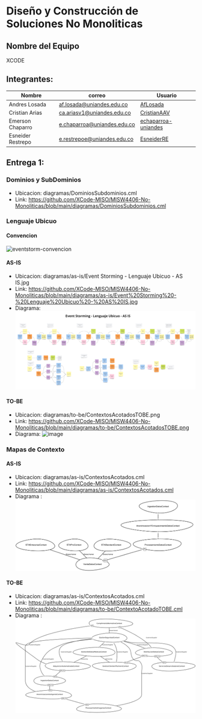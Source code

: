 # Diseño y Construcción de Soluciones No Monoliticas

## Nombre del Equipo
XCODE

## Integrantes:
| Nombre | correo | Usuario |
|-|-|-|
| Andres Losada | af.losada@uniandes.edu.co | [AfLosada](https://github.com/AfLosada) |
| Cristian Arias | ca.ariasv1@uniandes.edu.co | [CristianAAV](https://github.com/CristianAAV) |
| Emerson Chaparro | e.chaparroa@uniandes.edu.co | [echaparroa-uniandes](https://github.com/echaparroa-uniandes) |
| Esneider Restrepo | e.restrepoe@uniandes.edu.co | [EsneiderRE](https://github.com/EsneiderRE) |

## Entrega 1:
### Dominios y SubDominios
- Ubicacion:  diagramas/DominiosSubdominios.cml
- Link: https://github.com/XCode-MISO/MISW4406-No-Monoliticas/blob/main/diagramas/DominiosSubdominios.cml

### Lenguaje Ubicuo
#### Convencion
![eventstorm-convencion](https://github.com/user-attachments/assets/00cf71cf-7570-45e9-9754-b62eeca2970d)

#### AS-IS
- Ubicacion:  diagramas/as-is/Event Storming - Lenguaje Ubicuo - AS IS.jpg
- Link: https://github.com/XCode-MISO/MISW4406-No-Monoliticas/blob/main/diagramas/as-is/Event%20Storming%20-%20Lenguaje%20Ubicuo%20-%20AS%20IS.jpg
- Diagrama: ![Event Storming - Lenguaje Ubicuo - AS IS](./diagramas/as-is/Event%20Storming%20-%20Lenguaje%20Ubicuo%20-%20AS%20IS.jpg)

#### TO-BE
- Ubicacion:  diagramas/to-be/ContextosAcotadosTOBE.png
- Link: https://github.com/XCode-MISO/MISW4406-No-Monoliticas/blob/main/diagramas/to-be/ContextosAcotadosTOBE.png
- Diagrama: ![image](https://github.com/user-attachments/assets/9cf15d82-a850-4909-9e0e-3d0f882afbe6)



### Mapas de Contexto
#### AS-IS
- Ubicacion:  diagramas/as-is/ContextosAcotados.cml
- Link: https://github.com/XCode-MISO/MISW4406-No-Monoliticas/blob/main/diagramas/as-is/ContextosAcotados.cml
- Diagrama : ![contexto-acotado](./diagramas/as-is/ContextosAcotados_ContextMap.png)

#### TO-BE
- Ubicacion:  diagramas/as-is/ContextosAcotados.cml
- Link: https://github.com/XCode-MISO/MISW4406-No-Monoliticas/blob/main/diagramas/to-be/ContextoAcotadoTOBE.cml
- Diagrama : ![contexto-acotado](./diagramas/to-be/ContextosAcotadosTOBE.png)

